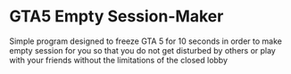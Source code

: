 # GTA5 Empty Session-Maker
Simple program designed to freeze GTA 5 for 10 seconds in order to make empty session for you so that you do not get disturbed by others or play with your friends without the limitations of the closed lobby
